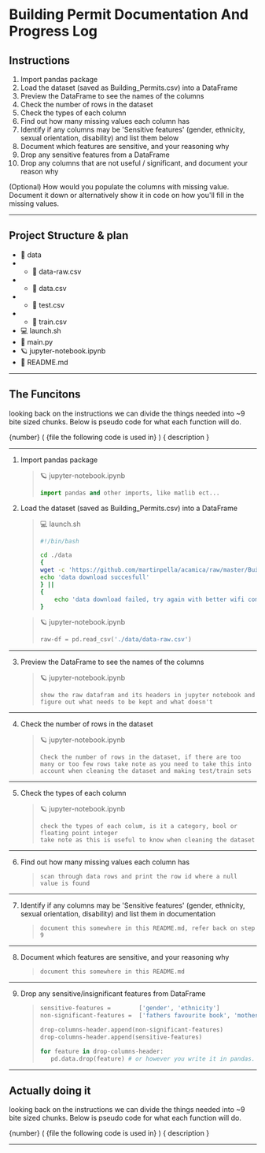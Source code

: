 # Building Permit Documentation And Progress Log

## Instructions

1. Import pandas package
2. Load the dataset (saved as Building_Permits.csv) into a DataFrame
3. Preview the DataFrame to see the names of the columns
4. Check the number of rows in the dataset
5. Check the types of each column
6. Find out how many missing values each column has
7. Identify if any columns may be 'Sensitive features' (gender, ethnicity, sexual orientation, disability) and list them below
8. Document which features are sensitive, and your reasoning why
9. Drop any sensitive features from a DataFrame
10. Drop any columns that are not useful / significant, and document your reason why

(Optional) How would you populate the columns with missing value. Document it down or alternatively show it in code on how you'll fill in the missing values.

---

## Project Structure & plan

<!-- - :open_file_folder: functions
- - :snake: function-1.py
- - :snake: function-2.py
- - :snake: function-3.py
- - ... -->

- :open_file_folder: data
- - :memo: data-raw.csv
- - :memo: data.csv
- - :memo: test.csv
- - :memo: train.csv
- :computer: launch.sh
- :snake: main.py
- :ringed_planet: jupyter-notebook.ipynb
- :blue_book: README.md

---

## The Funcitons

looking back on the instructions we can divide the things needed into ~9 bite sized chunks. Below is pseudo code for what each function will do.

{number} ( {file the following code is used in} ) { description }

---

1. Import pandas package

   > :ringed_planet: jupyter-notebook.ipynb
   >
   > ```py
   > import pandas and other imports, like matlib ect...
   > ```

2. Load the dataset (saved as Building_Permits.csv) into a DataFrame

   > :computer: launch.sh
   >
   > ```sh
   > #!/bin/bash
   >
   > cd ./data
   > {
   > wget -c 'https://github.com/martinpella/acamica/raw/master/Building_Permits.csv' -O data-raw.csv
   > echo 'data download succesfull'
   > } ||
   > {
   >     echo 'data download failed, try again with better wifi connection or check that "https://github.com/martinpella/acamica/raw/master/Building_Permits.csv" is still up and running'
   > }
   > ```

   > :ringed_planet: jupyter-notebook.ipynb
   >
   > ```python
   > raw-df = pd.read_csv('./data/data-raw.csv')
   > ```

---

3. Preview the DataFrame to see the names of the columns

   > :ringed_planet: jupyter-notebook.ipynb
   >
   > ```
   > show the raw datafram and its headers in jupyter notebook and figure out what needs to be kept and what doesn't
   > ```

---

4. Check the number of rows in the dataset

   > :ringed_planet: jupyter-notebook.ipynb
   >
   > ```
   > Check the number of rows in the dataset, if there are too many or too few rows take note as you need to take this into account when cleaning the dataset and making test/train sets
   > ```

---

5. Check the types of each column

   > :ringed_planet: jupyter-notebook.ipynb
   >
   > ```
   > check the types of each colum, is it a category, bool or floating point integer
   > take note as this is useful to know when cleaning the dataset
   > ```

---

6. Find out how many missing values each column has

   > ```
   > scan through data rows and print the row id where a null value is found
   > ```

---

7. Identify if any columns may be 'Sensitive features' (gender, ethnicity, sexual orientation, disability) and list them in documentation

   > ```
   > document this somewhere in this README.md, refer back on step 9
   > ```

---

8. Document which features are sensitive, and your reasoning why

   > ```
   > document this somewhere in this README.md
   > ```

---

9. Drop any sensitive/insignificant features from DataFrame

   > ```python
   > sensitive-features =        ['gender', 'ethnicity']
   > non-significant-features =  ['fathers favourite book', 'mothers life ambition']
   >
   > drop-columns-header.append(non-significant-features)
   > drop-columns-header.append(sensitive-features)
   >
   > for feature in drop-columns-header:
   >    pd.data.drop(feature) # or however you write it in pandas.
   > ```

---

## Actually doing it

looking back on the instructions we can divide the things needed into ~9 bite sized chunks. Below is pseudo code for what each function will do.

{number} ( {file the following code is used in} ) { description }

---
